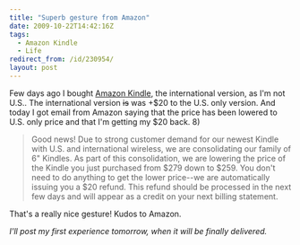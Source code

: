 ```yaml
---
title: "Superb gesture from Amazon"
date: 2009-10-22T14:42:16Z
tags:
  - Amazon Kindle
  - Life
redirect_from: /id/230954/
layout: post
---
```

Few days ago I bought [Amazon Kindle][1], the international version, as I'm not U.S.. The international version <del>is</del> was +$20 to the U.S. only version. And today I got email from Amazon saying that the price has been lowered to U.S. only price and that I'm getting my $20 back. 8)

> Good news! Due to strong customer demand for our newest Kindle with U.S. and international wireless, we are consolidating our family of 6" Kindles. As part of this consolidation, we are lowering the price of the Kindle you just purchased from $279 down to $259. You don't need to do anything to get the lower price--we are automatically issuing you a $20 refund. This refund should be processed in the next few days and will appear as a credit on your next billing statement.

That's a really nice gesture! Kudos to Amazon.

_I'll post my first experience tomorrow, when it will be finally delivered._

[1]: http://www.amazon.com/dp/B0015T963C